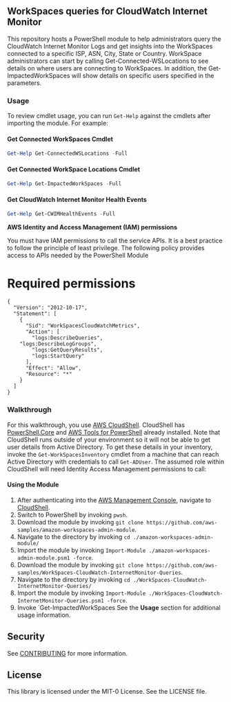 ## WorkSpaces queries for CloudWatch Internet Monitor 
This repository hosts a PowerShell module to help administrators query the CloudWatch Internet Monitor Logs and get insights into the WorkSpaces connected to a specific ISP, ASN, City, State or Country. WorkSpace administrators can start by calling Get-Connected-WSLocations to see details on where users are connecting to WorkSpaces. In addition, the Get-ImpactedWorkSpaces will show details on specific users specified in the parameters.

### Usage 
To review cmdlet usage, you can run `Get-Help` against the cmdlets after importing the module. For example:
#### Get Connected WorkSpaces Cmdlet
```powershell
Get-Help Get-ConnectedWSLocations -Full
```

#### Get Connected WorkSpace Locations Cmdlet
```powershell
Get-Help Get-ImpactedWorkSpaces -Full
```

#### Get CloudWatch Internet Monitor Health Events
```powershell
Get-Help Get-CWIMHealthEvents -Full
```

**AWS Identity and Access Management (IAM) permissions**

You must have IAM permissions to call the service APIs. It is a best practice to follow the principle of least privilege. The following policy provides access to APIs needed by the PowerShell Module
<a name="Required-permissions"></a>
# Required permissions

```
{
  "Version": "2012-10-17",
  "Statement": [
    {
      "Sid": "WorkSpacesCloudWatchMetrics",
      "Action": [
        "logs:DescribeQueries",
	"logs:DescribeLogGroups",
        "logs:GetQueryResults",
        "logs:StartQuery"
      ],
      "Effect": "Allow",
      "Resource": "*"
    }
  ]
}
```

### Walkthrough 
For this walkthrough, you use [AWS CloudShell](https://aws.amazon.com/cloudshell/). CloudShell has [PowerShell.Core](https://github.com/PowerShell/PowerShell#user-content-windows-powershell-vs-powershell-core) and [AWS Tools for PowerShell](https://aws.amazon.com/powershell/) already installed. Note that CloudShell runs outside of your environment so it will not be able to get user details from Active Directory. To get these details in your inventory, invoke the `Get-WorkSpacesInventory` cmdlet from a machine that can reach Active Directory with credentials to call `Get-ADUser`. The assumed role within CloudShell will need Identity Access Management permissions to call:

#### Using the Module
1. After authenticating into the [AWS Management Console](https://aws.amazon.com/console/), navigate to [CloudShell](https://console.aws.amazon.com/cloudshell/home?).
2. Switch to PowerShell by invoking `pwsh`.
3. Download the module by invoking `git clone https://github.com/aws-samples/amazon-workspaces-admin-module`.
4. Navigate to the directory by invoking `cd ./amazon-workspaces-admin-module/`
5. Import the module by invoking `Import-Module ./amazon-workspaces-admin-module.psm1 -force`.
6. Download the module by invoking `git clone https://github.com/aws-samples/WorkSpaces-CloudWatch-InternetMonitor-Queries`.
4. Navigate to the directory by invoking `cd ./WorkSpaces-CloudWatch-InternetMonitor-Queries/`
5. Import the module by invoking `Import-Module ./WorkSpaces-CloudWatch-InternetMonitor-Queries.psm1 -force`.
7. Invoke `Get-ImpactedWorkSpaces See the **Usage** section for additional usage information. 

## Security

See [CONTRIBUTING](CONTRIBUTING.md#security-issue-notifications) for more information.

## License

This library is licensed under the MIT-0 License. See the LICENSE file.


